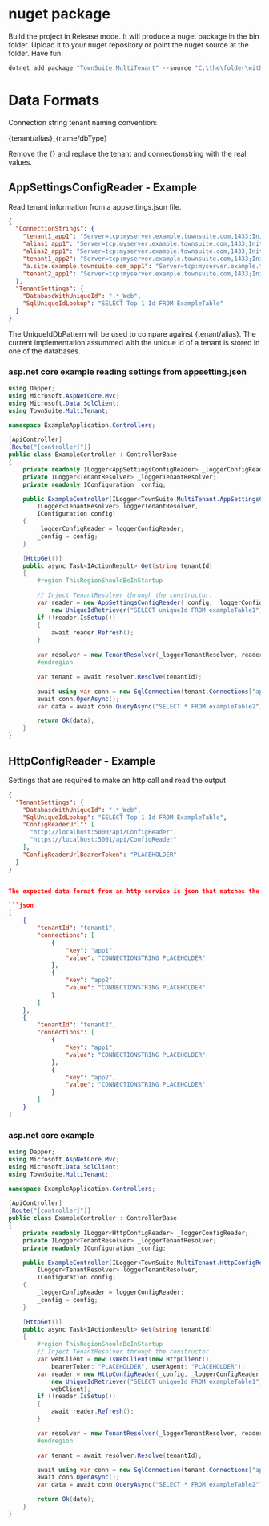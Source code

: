 

# nuget package

Build the project in Release mode.  It will produce a nuget package in the bin folder.  Upload it to your nuget repository or point the nuget source at the folder.  Have fun.

```powershell
dotnet add package "TownSuite.MultiTenant" --source "C:\the\folder\with\the\nuget\package\TownSuite.MultiTenant.nupkg"
```

# Data Formats

Connection string tenant naming convention:

{tenant/alias}_{name/dbType}

Remove the {} and replace the tenant and connectionstring with the real values.




## AppSettingsConfigReader - Example

Read tenant information from a appsettings.json file.

```json
{
  "ConnectionStrings": {
    "tenant1_app1": "Server=tcp:myserver.example.townsuite.com,1433;Initial Catalog=mydatabase1;Persist Security Info=False;User ID=myuser;Password=mypassword;MultipleActiveResultSets=False;Encrypt=True;TrustServerCertificate=False;Connection Timeout=30;",
    "alias1_app1": "Server=tcp:myserver.example.townsuite.com,1433;Initial Catalog=mydatabase1;Persist Security Info=False;User ID=myuser;Password=mypassword;MultipleActiveResultSets=False;Encrypt=True;TrustServerCertificate=False;Connection Timeout=30;",
    "alias2_app1": "Server=tcp:myserver.example.townsuite.com,1433;Initial Catalog=mydatabase1;Persist Security Info=False;User ID=myuser;Password=mypassword;MultipleActiveResultSets=False;",
    "tenant1_app2": "Server=tcp:myserver.example.townsuite.com,1433;Initial Catalog=second1;Persist Security Info=False;User ID=myuser;Password=mypassword;MultipleActiveResultSets=False;Encrypt=True;TrustServerCertificate=False;Connection Timeout=30;",
    "a.site.example.townsuite.com_app1": "Server=tcp:myserver.example.townsuite.com,1433;Initial Catalog=mydatabase1;Persist Security Info=False;User ID=myuser;Password=mypassword;MultipleActiveResultSets=False;Encrypt=True;TrustServerCertificate=False;Connection Timeout=30;",
    "tenant2_app1": "Server=tcp:myserver.example.townsuite.com,1433;Initial Catalog=mydatabase2;Persist Security Info=False;User ID=myuser;Password=mypassword;MultipleActiveResultSets=False;Encrypt=True;TrustServerCertificate=False;Connection Timeout=30;"
  },
  "TenantSettings": {
    "DatabaseWithUniqueId": ".*_Web",
    "SqlUniqueIdLookup": "SELECT Top 1 Id FROM ExampleTable"
  }
}
```

The UniqueIdDbPattern will be used to compare against {tenant/alias}.  The current implementation assummed with the unique id of a tenant is stored in one of the databases. 


### asp.net core example reading settings from appsetting.json

```cs
using Dapper;
using Microsoft.AspNetCore.Mvc;
using Microsoft.Data.SqlClient;
using TownSuite.MultiTenant;

namespace ExampleApplication.Controllers;

[ApiController]
[Route("[controller]")]
public class ExampleController : ControllerBase
{
    private readonly ILogger<AppSettingsConfigReader> _loggerConfigReader;
    private ILogger<TenantResolver> _loggerTenantResolver;
    private readonly IConfiguration _config;

    public ExampleController(ILogger<TownSuite.MultiTenant.AppSettingsConfigReader> loggerConfigReader,
        ILogger<TenantResolver> loggerTenantResolver,
        IConfiguration config)
    {
        _loggerConfigReader = loggerConfigReader;
        _config = config;
    }

    [HttpGet()]
    public async Task<IActionResult> Get(string tenantId)
    {
        #region ThisRegionShouldBeInStartup

        // Inject TenantResolver through the constructor.
        var reader = new AppSettingsConfigReader(_config, _loggerConfigReader,
            new UniqueIdRetriever("SELECT uniqueId FROM exampleTable1"));
        if (!reader.IsSetup())
        {
            await reader.Refresh();
        }
        
        var resolver = new TenantResolver(_loggerTenantResolver, reader);
        #endregion

        var tenant = await resolver.Resolve(tenantId);

        await using var conn = new SqlConnection(tenant.Connections["app1"]);
        await conn.OpenAsync();
        var data = await conn.QueryAsync("SELECT * FROM exampleTable2");

        return Ok(data);
    }
}
```



## HttpConfigReader - Example 

Settings that are required to make an http call and read the output
```json
{
  "TenantSettings": {
    "DatabaseWithUniqueId": ".*_Web",
    "SqlUniqueIdLookup": "SELECT Top 1 Id FROM ExampleTable",
    "ConfigReaderUrl": [
      "http://localhost:5000/api/ConfigReader",
      "https://localhost:5001/api/ConfigReader"
    ],
    "ConfigReaderUrlBearerToken": "PLACEHOLDER"
  }
}


The expected data format from an http service is json that matches the below example.

```json
[
    {
        "tenantId": "tenant1",
        "connections": [
            {
                "key": "app1",
                "value": "CONNECTIONSTRING PLACEHOLDER"
            },
            {
                "key": "app2",
                "value": "CONNECTIONSTRING PLACEHOLDER"
            }
        ]
    },
    {
        "tenantId": "tenant2",
        "connections": [
            {
                "key": "app1",
                "value": "CONNECTIONSTRING PLACEHOLDER"
            },
            {
                "key": "app2",
                "value": "CONNECTIONSTRING PLACEHOLDER"
            }
        ]
    }
]
```


### asp.net core example 

```cs
using Dapper;
using Microsoft.AspNetCore.Mvc;
using Microsoft.Data.SqlClient;
using TownSuite.MultiTenant;

namespace ExampleApplication.Controllers;

[ApiController]
[Route("[controller]")]
public class ExampleController : ControllerBase
{
    private readonly ILogger<HttpConfigReader> _loggerConfigReader;
    private ILogger<TenantResolver> _loggerTenantResolver;
    private readonly IConfiguration _config;

    public ExampleController(ILogger<TownSuite.MultiTenant.HttpConfigReader> loggerConfigReader,
        ILogger<TenantResolver> loggerTenantResolver,
        IConfiguration config)
    {
        _loggerConfigReader = loggerConfigReader;
        _config = config;
    }

    [HttpGet()]
    public async Task<IActionResult> Get(string tenantId)
    {
        #region ThisRegionShouldBeInStartup
        // Inject TenantResolver through the constructor.
        var webClient = new TsWebClient(new HttpClient(),
            bearerToken: "PLACEHOLDER", userAgent: "PLACEHOLDER");
        var reader = new HttpConfigReader(_config, _loggerConfigReader,
            new UniqueIdRetriever("SELECT uniqueId FROM exampleTable1"),
            webClient);
        if (!reader.IsSetup())
        {
            await reader.Refresh();
        }

        var resolver = new TenantResolver(_loggerTenantResolver, reader);
        #endregion

        var tenant = await resolver.Resolve(tenantId);

        await using var conn = new SqlConnection(tenant.Connections["app1"]);
        await conn.OpenAsync();
        var data = await conn.QueryAsync("SELECT * FROM exampleTable2");

        return Ok(data);
    }
}
```

